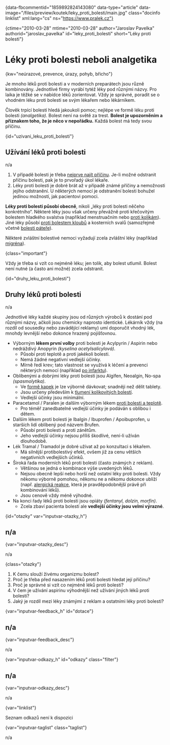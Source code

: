 
{data-fbcommentid="1859892824143080" data-type="article" data-image="/files/preview/koutek/leky\_proti\_bolesti/main.jpg" class="docinfo linklist" xml:lang="cs" ns="https://www.pralek.cz"}

{ctime="2010-03-28" mtime="2010-03-28" author="Jaroslav Pavelka" authorid="jaroslav\_pavelka" id="leky\_proti_bolesti" short="Léky proti bolesti"}

# Léky proti bolesti neboli analgetika

<!-- generated attribute kw by user_updatekw.sh on 2020-06-26, do not edit -->

{kw="neúrazové, prevence, úrazy, pohyb, břicho"}

Je mnoho léků proti bolesti a v moderních preparátech jsou různě kombinovány. Jednotlivé firmy vyrábí tytéž léky pod různými názvy. Pro laika je těžké se v nabídce léků zorientovat. Vždy je správné, poradit se o vhodném léku proti bolesti se svým lékařem nebo lékárníkem.

Člověk trpící bolestí hledá jakoukoli pomoc; nejlépe ve formě léku proti bolesti _(analgetika)_. Bolest není na světě za trest. **Bolest je upozorněním a příznakem toho, že je něco v nepořádku.** Každá bolest má tedy svou příčinu.

{id="uzivani\_leku\_proti_bolesti"}

## Užívání léků proti bolesti

n/a

  1. V případě bolesti je třeba [nejprve najít příčinu][1]. Je-li možné odstranit příčinu bolesti, pak je to prvořadý úkol lékaře.
  2. Léky proti bolesti je dobré brát až v případě známé příčiny a nemožnosti jejího odstranění. U některých nemocí je odstranění bolesti bohužel jedinou možností, jak pacientovi pomoci.

**Léky proti bolesti působí obecně**, nikoli „léky proti bolesti něčeho konkrétního“. Některé léky jsou však určeny převážně proti křečovitým bolestem hladkého svalstva (například menstruačním nebo [proti kolikám][2]). Jiné léky působí [proti bolestem kloubů][3] a kosterních svalů (samozřejmě včetně [bolesti páteře][4]).

Některé zvláštní bolestivé nemoci vyžadují zcela zvláštní léky (například [migréna][1]).

{class="important"}

Vždy je třeba si vzít co nejméně léku; jen tolik, aby bolest utlumil. Bolest není nutné (a často ani možné) zcela odstranit.

{id="druhy\_leku\_proti_bolesti"}

## Druhy léků proti bolesti

n/a

Jednotlivé léky každé skupiny jsou od různých výrobců k dostání pod různými názvy, ačkoli jsou chemicky naprosto identické. Lékárník vždy (na rozdíl od sousedky nebo zavádějící reklamy) umí doporučit vhodný lék, mnohdy levnější nebo dokonce hrazený pojišťovnou.

  * Výborným **lékem první volby** proti bolesti je Acylpyrin / Aspirin nebo nedráždivý Anopyrin _(kyselina acetylsalicylová)_.
      * Působí proti teplotě a proti jakékoli bolesti.
      * Nemá žádné negativní vedlejší účinky.
      * Mírně ředí krev; tato vlastnost se využívá k léčení a prevenci některých nemocí (například [po infarktu][5]).
  * Oblíbenými a dobrými léky proti bolesti jsou Algifen, Neoalgin, No-spa _(spasmolytika)_.
      * Ve [formě kapek][6] je lze výborně dávkovat; snadněji než dělit tablety.
      * Jsou určeny především k [tlumení kolikovitých bolestí][2].
      * Vedlejší účinky jsou minimální.
  * Paracetamol / Paralen je dalším výborným lékem [proti bolesti a teplotě][7].
      * Pro téměř zanedbatelné vedlejší účinky je podáván s oblibou i dětem.
  * Dalším lékem proti bolesti je Ibalgin / Ibuprofen / Apoibuprofen, u starších lidí oblíbený pod názvem Brufen.
      * Působí proti bolesti a proti zánětům.
      * Jeho vedlejší účinky nejsou příliš škodlivé, není-li užíván dlouhodobě.
  * Lék Tramal / Tramadol je dobré užívat až po konzultaci s lékařem.
      * Má silnější protibolestivý efekt, ovšem již za cenu větších negativních vedlejších účinků.
  * Široká řada moderních léků proti bolesti (často známých z reklam).
      * Většinou se jedná o kombinace výše uvedených léků.
      * Nejsou obecně lepší nebo horší než ostatní léky proti bolesti. Vždy někomu výborně pomohou, někomu ne a někomu dokonce ublíží (např. [alergická reakce][8], která je pravděpodobnější právě při kombinování léků).
      * Jsou cenově vždy méně výhodné.
  * Na konci řady léků proti bolesti jsou opiáty _(fentanyl, dolzin, morfin)_.
      * Zcela zbaví pacienta bolestí ale **vedlejší účinky jsou velmi výrazné**.

{id="otazky" var="inputvar-otazky_h"}

## n/a

{var="inputvar-otazky_desc"}

n/a

{class="otazky"}

  1. K čemu slouží živému organizmu bolest?
  2. Proč je třeba před nasazením léků proti bolesti hledat její příčinu?
  3. Proč je správné si vzít co nejméně léků proti bolesti?
  4. V čem je užívání aspirinu výhodnější než užívání jiných léků proti bolesti?
  5. Jaký je rozdíl mezi léky známými z reklam a ostatními léky proti bolesti?

{var="inputvar-feedback_h" id="dotace"}

## n/a

{var="inputvar-feedback_desc"}

n/a

{var="inputvar-odkazy_h" id="odkazy" class="filter"}

## n/a

{var="inputvar-odkazy_desc"}

n/a

{var="linklist"}

Seznam odkazů není k dispozici

{var="inputvar-taglist" class="taglist"}

n/a

 [1]: bolest_hlavy_migrena
 [2]: mocove_kameny
 [3]: artroza
 [4]: bolesti_v_zadech_houser
 [5]: srdecni_infarkt
 [6]: lekove_formy
 [7]: teplota
 [8]: imunita

